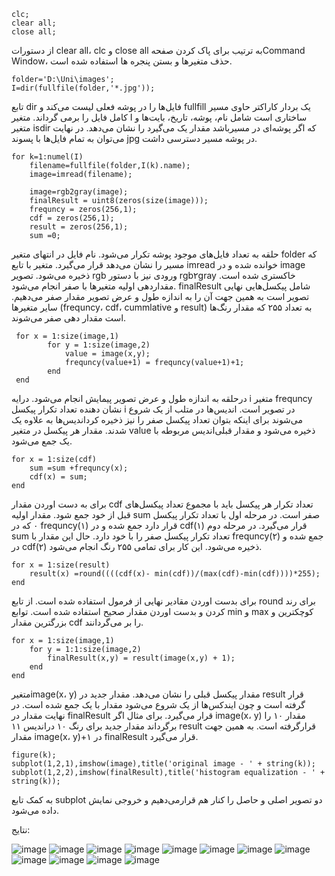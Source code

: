 ```
clc;
clear all;
close all;
```
از دستورات clear all، clc و close all  به ترتیب برای پاک کردن صفحهCommand Window، حذف متغیرها و بستن پنجره ها استفاده شده است.
```
folder='D:\Uni\images';
I=dir(fullfile(folder,'*.jpg'));
```
تابع dir فایل‌ها را در پوشه فعلی لیست می‌کند و fullfill یک بردار کاراکتر حاوی مسیر کامل فایل را برمی گرداند. متغیر I ساختاری است شامل نام، پوشه، تاریخ، بایت‌ها و متغیر isdir که اگر پوشه‌ای در مسیرباشد مقدار یک می‌گیرد را نشان می‌دهد. در نهایت می‌توان به تمام فایل‌ها با پسوند jpg در پوشه مسیر دسترسی داشت.
```
for k=1:numel(I)
    filename=fullfile(folder,I(k).name);
    image=imread(filename);
     
    image=rgb2gray(image); 
    finalResult = uint8(zeros(size(image)));
    frequncy = zeros(256,1);
    cdf = zeros(256,1);
    result = zeros(256,1);
    sum =0;
```
حلقه به تعداد فایل‌های موجود پوشه تکرار می‌شود. نام فایل در انتهای متغیر folder که مسیر را نشان می‌دهد قرار می‌گیرد. متغیر با تابع imread خوانده شده و در image ذخیره می‌شود. تصویر rgb ورودی نیز با دستور rgb۲gray خاکستری شده است. مقداردهی اولیه متغیر‌ها با صفر انجام می‌شود. finalResult شامل پیکسل‌هایی نهایی تصویر است به همین جهت آن را به اندازه طول و عرض تصویر مقدار صفر می‌دهیم. سایر متغیر‌ها (frequncy، cdf، cummlative و result) به تعداد ۲۵۵ که مقدار رنگ‌ها است مقدار دهی صفر می‌شوند.

```
 for x = 1:size(image,1)
        for y = 1:size(image,2)
            value = image(x,y);
            frequncy(value+1) = frequncy(value+1)+1;
        end
 end
```
درحلقه به اندازه طول و عرض تصویر پیمایش انجام می‌شود. درایه i متغیر frequncy نشان دهنده تعداد تکرار پیکسل i در تصویر است. ‌اندیس‌ها در متلب از یک شروع می‌شوند برای اینکه بتوان تعداد پیکسل صفر را نیز ذخیره کرد‌اندیس‌ها به علاوه یک شدند. مقدار هر پیکسل در متغیر value ذخیره می‌شود و مقدار قبلی‌اندیس مربوطه با یک جمع می‌شود.
```
for x = 1:size(cdf)
    sum =sum +frequncy(x);
    cdf(x) = sum;
end
```
برای به دست اوردن مقدار cdf تعداد تکرار هر پیکسل باید با مجموع تعداد پیکسل‌های قبل از خود جمع شود. مقدار اولیه sum صفر است. در مرحله اول با تعداد تکرار پیکسل ۰ که در frequncy(۱) قرار دارد جمع شده و در cdf(۱) قرار می‌گیرد. در مرحله دوم sum تعداد تکرار پیکسل صفر را با خود دارد. حال این مقدار با frequncy(۲) جمع شده و در cdf(۲) ذخیره می‌شود. این کار برای تمامی ۲۵۵ رنگ انجام می‌شود.
```
for x = 1:size(result)
    result(x) =round((((cdf(x)- min(cdf))/(max(cdf)-min(cdf))))*255);
end
```
برای بدست اوردن مقادیر نهایی از فرمول استفاده شده است. از تابع round برای رند کردن و بدست اوردن مقدار صحیح استفاده شده است. توابع min و max کوچکترین و بزرگترین مقدار cdf را بر می‌گردانند.
```
for x = 1:size(image,1)
    for y = 1:1:size(image,2)
        finalResult(x,y) = result(image(x,y) + 1);
    end
end
```
متغیرimage(x، y) مقدار پیکسل قبلی را نشان می‌دهد. مقدار جدید در result قرار گرفته است و چون ایندکس‌ها از یک شروع می‌شود مقدار با یک جمع شده است. در نهایت مقدار در finalResult قرار می‌گیرد. برای مثال اگر image(x، y) مقدار ۱۰ را برگرداند مقدار جدید برای رنگ ۱۰ در‌اندیس ۱۱ result قرارگرفته است. به همین جهت مقدار image(x، y)+۱ در finalResult قرار می‌گیرد.
```
figure(k);                 
subplot(1,2,1),imshow(image),title('original image - ' + string(k));
subplot(1,2,2),imshow(finalResult),title('histogram equalization - ' + string(k));
```
به کمک تابع subplot دو تصویر اصلی و حاصل را کنار هم قرارمی‌دهیم و خروجی نمایش داده می‌شود.

نتایج:


![image](https://github.com/semnan-university-ai/image-processing-class-002/blob/main/exercises/fvatani/12/1.png)
![image](https://github.com/semnan-university-ai/image-processing-class-002/blob/main/exercises/fvatani/12/2.png)
![image](https://github.com/semnan-university-ai/image-processing-class-002/blob/main/exercises/fvatani/12/3.png)
![image](https://github.com/semnan-university-ai/image-processing-class-002/blob/main/exercises/fvatani/12/4.png)
![image](https://github.com/semnan-university-ai/image-processing-class-002/blob/main/exercises/fvatani/12/5.png)
![image](https://github.com/semnan-university-ai/image-processing-class-002/blob/main/exercises/fvatani/12/6.png)
![image](https://github.com/semnan-university-ai/image-processing-class-002/blob/main/exercises/fvatani/12/7.png)
![image](https://github.com/semnan-university-ai/image-processing-class-002/blob/main/exercises/fvatani/12/8.png)
![image](https://github.com/semnan-university-ai/image-processing-class-002/blob/main/exercises/fvatani/12/9.png)
![image](https://github.com/semnan-university-ai/image-processing-class-002/blob/main/exercises/fvatani/12/10.png)
![image](https://github.com/semnan-university-ai/image-processing-class-002/blob/main/exercises/fvatani/12/11.png)
![image](https://github.com/semnan-university-ai/image-processing-class-002/blob/main/exercises/fvatani/12/12.png)
